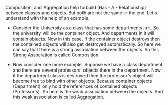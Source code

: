 Composition, and Aggregation help to build (Has - A - Relationship)
between classes and objects. But both are not the same in the end. Let's
understand with the help of an example.

- Consider the University as a class that has some departments in it.
  So the university will be the container object. And departments in
  it will contain objects. Now in this case, if the container object
  destroys then the contained objects will also get destroyed
  automatically. So here we can say that there is a strong association
  between the objects. So this Strong Association is called
  Composition.

- Now consider one more example. Suppose we have a class department
  and there are several professors' objects there in the department.
  Now if the department class is destroyed then the professor's
  object will become free to bind with other objects. Because
  container objects (Department) only hold the references of contained
  objects (Professor's). So here is the weak association between the
  objects. And this weak association is called Aggregation.